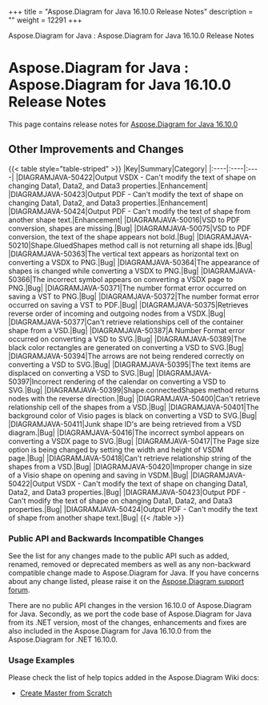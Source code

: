 +++
title = "Aspose.Diagram for Java 16.10.0 Release Notes" 
description = "" 
weight = 12291 
+++

Aspose.Diagram for Java : Aspose.Diagram for Java 16.10.0 Release Notes  

# Aspose.Diagram for Java : Aspose.Diagram for Java 16.10.0 Release Notes


This page contains release notes for [Aspose.Diagram for Java 16.10.0](http://maven.aspose.com/repository/simple/ext-release-local/com/aspose/aspose-diagram/16.10.0/)

## Other Improvements and Changes

{{< table style="table-striped" >}}
|Key|Summary|Category|
|:----|:----|:----|
|DIAGRAMJAVA-50422|Output VSDX - Can't modify the text of shape on changing Data1, Data2, and Data3 properties.|Enhancement|
|DIAGRAMJAVA-50423|Output PDF - Can't modify the text of shape on changing Data1, Data2, and Data3 properties.|Enhancement|
|DIAGRAMJAVA-50424|Output PDF - Can't modify the text of shape from another shape text.|Enhancement|
|DIAGRAMJAVA-50016|VSD to PDF conversion, shapes are missing.|Bug|
|DIAGRAMJAVA-50075|VSD to PDF conversion, the text of the shape appears not bold.|Bug|
|DIAGRAMJAVA-50210|Shape.GluedShapes method call is not returning all shape ids.|Bug|
|DIAGRAMJAVA-50363|The vertical text appears as horizontal text on converting a VSDX to PNG.|Bug|
|DIAGRAMJAVA-50364|The appearance of shapes is changed while converting a VSDX to PNG.|Bug|
|DIAGRAMJAVA-50366|The incorrect symbol appears on converting a VSDX page to PNG.|Bug|
|DIAGRAMJAVA-50371|The number format error occurred on saving a VST to PNG.|Bug|
|DIAGRAMJAVA-50372|The number format error occurred on saving a VST to PDF.|Bug|
|DIAGRAMJAVA-50375|Retrieves reverse order of incoming and outgoing nodes from a VSDX.|Bug|
|DIAGRAMJAVA-50377|Can't retrieve relationships cell of the container shape from a VSD.|Bug|
|DIAGRAMJAVA-50387|A Number Format error occurred on converting a VSD to SVG.|Bug|
|DIAGRAMJAVA-50389|The black color rectangles are generated on converting a VSD to SVG.|Bug|
|DIAGRAMJAVA-50394|The arrows are not being rendered correctly on converting a VSD to SVG.|Bug|
|DIAGRAMJAVA-50395|The text items are displaced on converting a VSD to SVG.|Bug|
|DIAGRAMJAVA-50397|Incorrect rendering of the calendar on converting a VSD to SVG.|Bug|
|DIAGRAMJAVA-50399|Shape.connectedShapes method returns nodes with the reverse direction.|Bug|
|DIAGRAMJAVA-50400|Can't retrieve relationship cell of the shapes from a VSD.|Bug|
|DIAGRAMJAVA-50401|The background color of Visio pages is black on converting a VSD to SVG.|Bug|
|DIAGRAMJAVA-50411|Junk shape ID's are being retrieved from a VSD diagram.|Bug|
|DIAGRAMJAVA-50416|The incorrect symbol appears on converting a VSDX page to SVG.|Bug|
|DIAGRAMJAVA-50417|The Page size option is being changed by setting the width and height of VSDM page.|Bug|
|DIAGRAMJAVA-50418|Can't retrieve relationship string of the shapes from a VSD.|Bug|
|DIAGRAMJAVA-50420|Improper change in size of a Visio shape on opening and saving in VSDM.|Bug|
|DIAGRAMJAVA-50422|Output VSDX - Can't modify the text of shape on changing Data1, Data2, and Data3 properties.|Bug|
|DIAGRAMJAVA-50423|Output PDF - Can't modify the text of shape on changing Data1, Data2, and Data3 properties.|Bug|
|DIAGRAMJAVA-50424|Output PDF - Can't modify the text of shape from another shape text.|Bug|
{{< /table >}}

### Public API and Backwards Incompatible Changes

See the list for any changes made to the public API such as added, renamed, removed or deprecated members as well as any non-backward compatible change made to Aspose.Diagram for Java. If you have concerns about any change listed, please raise it on the [Aspose.Diagram support forum](http://www.aspose.com/community/forums/aspose.diagram-product-family/489/showforum.aspx).

There are no public API changes in the version 16.10.0 of Aspose.Diagram for Java. Secondly, as we port the code base of Aspose.Diagram for Java from its .NET version, most of the changes, enhancements and fixes are also included in the Aspose.Diagram for Java 16.10.0 from the Aspose.Diagram for .NET 16.10.0.

### Usage Examples

Please check the list of help topics added in the Aspose.Diagram Wiki docs:

*   [Create Master from Scratch](http://www.aspose.com/docs/display/diagramjava/Working+with+Masters#WorkingwithMasters-CreateMasterfromScratch)

